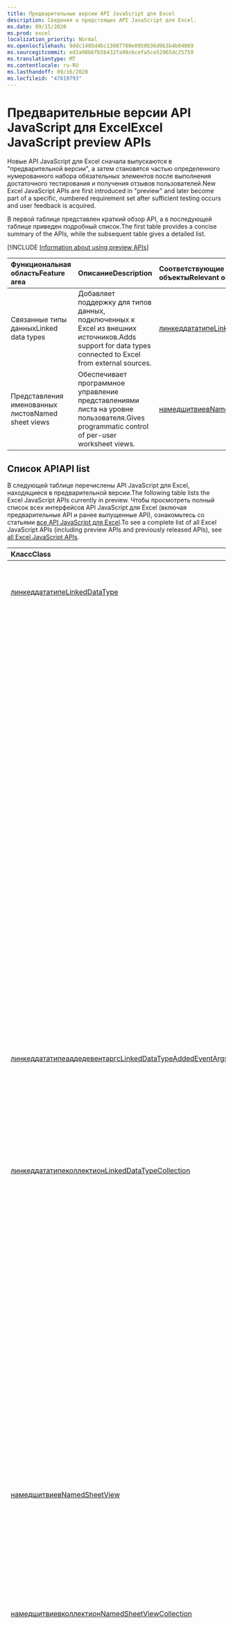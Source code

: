 ```yaml
---
title: Предварительные версии API JavaScript для Excel
description: Сведения о предстоящих API JavaScript для Excel.
ms.date: 09/15/2020
ms.prod: excel
localization_priority: Normal
ms.openlocfilehash: 9ddc1405d4bc13087780e8950b36d9b3b4b04069
ms.sourcegitcommit: ed2a98b6fb5b432fa99c6cefa5ce52965dc25759
ms.translationtype: MT
ms.contentlocale: ru-RU
ms.lasthandoff: 09/16/2020
ms.locfileid: "47819793"
---
```

# <a name="excel-javascript-preview-apis"></a><span data-ttu-id="8a5e9-103">Предварительные версии API JavaScript для Excel</span><span class="sxs-lookup"><span data-stu-id="8a5e9-103">Excel JavaScript preview APIs</span></span>

<span data-ttu-id="8a5e9-104">Новые API JavaScript для Excel сначала выпускаются в "предварительной версии", а затем становятся частью определенного нумерованного набора обязательных элементов после выполнения достаточного тестирования и получения отзывов пользователей.</span><span class="sxs-lookup"><span data-stu-id="8a5e9-104">New Excel JavaScript APIs are first introduced in "preview" and later become part of a specific, numbered requirement set after sufficient testing occurs and user feedback is acquired.</span></span>

<span data-ttu-id="8a5e9-105">В первой таблице представлен краткий обзор API, а в последующей таблице приведен подробный список.</span><span class="sxs-lookup"><span data-stu-id="8a5e9-105">The first table provides a concise summary of the APIs, while the subsequent table gives a detailed list.</span></span>

[!INCLUDE [Information about using preview APIs](../../includes/using-preview-apis-host.md)]

| <span data-ttu-id="8a5e9-106">Функциональная область</span><span class="sxs-lookup"><span data-stu-id="8a5e9-106">Feature area</span></span> | <span data-ttu-id="8a5e9-107">Описание</span><span class="sxs-lookup"><span data-stu-id="8a5e9-107">Description</span></span> | <span data-ttu-id="8a5e9-108">Соответствующие объекты</span><span class="sxs-lookup"><span data-stu-id="8a5e9-108">Relevant objects</span></span> |
|:--- |:--- |:--- |
| <span data-ttu-id="8a5e9-109">Связанные типы данных</span><span class="sxs-lookup"><span data-stu-id="8a5e9-109">Linked data types</span></span> | <span data-ttu-id="8a5e9-110">Добавляет поддержку для типов данных, подключенных к Excel из внешних источников.</span><span class="sxs-lookup"><span data-stu-id="8a5e9-110">Adds support for data types connected to Excel from external sources.</span></span> | [<span data-ttu-id="8a5e9-111">линкеддататипе</span><span class="sxs-lookup"><span data-stu-id="8a5e9-111">LinkedDataType</span></span>](/javascript/api/excel/excel.linkeddatatype)|
| <span data-ttu-id="8a5e9-112">Представления именованных листов</span><span class="sxs-lookup"><span data-stu-id="8a5e9-112">Named sheet views</span></span> | <span data-ttu-id="8a5e9-113">Обеспечивает программное управление представлениями листа на уровне пользователя.</span><span class="sxs-lookup"><span data-stu-id="8a5e9-113">Gives programmatic control of per-user worksheet views.</span></span> | [<span data-ttu-id="8a5e9-114">намедшитвиев</span><span class="sxs-lookup"><span data-stu-id="8a5e9-114">NamedSheetView</span></span>](/javascript/api/excel/excel.namedsheetview) |

## <a name="api-list"></a><span data-ttu-id="8a5e9-115">Список API</span><span class="sxs-lookup"><span data-stu-id="8a5e9-115">API list</span></span>

<span data-ttu-id="8a5e9-116">В следующей таблице перечислены API JavaScript для Excel, находящиеся в предварительной версии.</span><span class="sxs-lookup"><span data-stu-id="8a5e9-116">The following table lists the Excel JavaScript APIs currently in preview.</span></span> <span data-ttu-id="8a5e9-117">Чтобы просмотреть полный список всех интерфейсов API JavaScript для Excel (включая предварительные API и ранее выпущенные API), ознакомьтесь со статьями [все API JavaScript для Excel](/javascript/api/excel?view=excel-js-preview&preserve-view=true).</span><span class="sxs-lookup"><span data-stu-id="8a5e9-117">To see a complete list of all Excel JavaScript APIs (including preview APIs and previously released APIs), see [all Excel JavaScript APIs](/javascript/api/excel?view=excel-js-preview&preserve-view=true).</span></span>

| <span data-ttu-id="8a5e9-118">Класс</span><span class="sxs-lookup"><span data-stu-id="8a5e9-118">Class</span></span> | <span data-ttu-id="8a5e9-119">Поля</span><span class="sxs-lookup"><span data-stu-id="8a5e9-119">Fields</span></span> | <span data-ttu-id="8a5e9-120">Описание</span><span class="sxs-lookup"><span data-stu-id="8a5e9-120">Description</span></span> |
|:---|:---|:---|
|[<span data-ttu-id="8a5e9-121">линкеддататипе</span><span class="sxs-lookup"><span data-stu-id="8a5e9-121">LinkedDataType</span></span>](/javascript/api/excel/excel.linkeddatatype)|[<span data-ttu-id="8a5e9-122">Предоставление dataProvider</span><span class="sxs-lookup"><span data-stu-id="8a5e9-122">dataProvider</span></span>](/javascript/api/excel/excel.linkeddatatype#dataprovider)|<span data-ttu-id="8a5e9-123">Имя поставщика данных для связанного типа данных.</span><span class="sxs-lookup"><span data-stu-id="8a5e9-123">The name of the data provider for the linked data type.</span></span> <span data-ttu-id="8a5e9-124">Это может измениться, когда информация извлекается из службы.</span><span class="sxs-lookup"><span data-stu-id="8a5e9-124">This may change when information is retrieved from the service.</span></span>|
||[<span data-ttu-id="8a5e9-125">ластрефрешед</span><span class="sxs-lookup"><span data-stu-id="8a5e9-125">lastRefreshed</span></span>](/javascript/api/excel/excel.linkeddatatype#lastrefreshed)|<span data-ttu-id="8a5e9-126">Дата и время местного часового пояса с момента открытия книги при последнем обновлении связанного типа данных.</span><span class="sxs-lookup"><span data-stu-id="8a5e9-126">The local time-zone date and time since the workbook was opened when the linked data type was last refreshed.</span></span>|
||[<span data-ttu-id="8a5e9-127">name</span><span class="sxs-lookup"><span data-stu-id="8a5e9-127">name</span></span>](/javascript/api/excel/excel.linkeddatatype#name)|<span data-ttu-id="8a5e9-128">Имя связанного типа данных.</span><span class="sxs-lookup"><span data-stu-id="8a5e9-128">The name of the linked data type.</span></span> <span data-ttu-id="8a5e9-129">Это может измениться, когда информация извлекается из службы.</span><span class="sxs-lookup"><span data-stu-id="8a5e9-129">This may change when information is retrieved from the service.</span></span>|
||[<span data-ttu-id="8a5e9-130">периодикрефрешинтервал</span><span class="sxs-lookup"><span data-stu-id="8a5e9-130">periodicRefreshInterval</span></span>](/javascript/api/excel/excel.linkeddatatype#periodicrefreshinterval)|<span data-ttu-id="8a5e9-131">Частота обновления связанного типа данных (в секундах), если `refreshMode` для параметра задано значение "периодический".</span><span class="sxs-lookup"><span data-stu-id="8a5e9-131">The frequency, in seconds, at which the linked data type is refreshed if `refreshMode` is set to "Periodic".</span></span>|
||[<span data-ttu-id="8a5e9-132">рефрешмоде</span><span class="sxs-lookup"><span data-stu-id="8a5e9-132">refreshMode</span></span>](/javascript/api/excel/excel.linkeddatatype#refreshmode)|<span data-ttu-id="8a5e9-133">Механизм, с помощью которого извлекаются данные для связанного типа данных.</span><span class="sxs-lookup"><span data-stu-id="8a5e9-133">The mechanism by which the data for the linked data type is retrieved.</span></span>|
||[<span data-ttu-id="8a5e9-134">serviceId</span><span class="sxs-lookup"><span data-stu-id="8a5e9-134">serviceId</span></span>](/javascript/api/excel/excel.linkeddatatype#serviceid)|<span data-ttu-id="8a5e9-135">Уникальный идентификатор связанного типа данных.</span><span class="sxs-lookup"><span data-stu-id="8a5e9-135">The unique id of the linked data type.</span></span>|
||[<span data-ttu-id="8a5e9-136">суппортедрефрешмодес</span><span class="sxs-lookup"><span data-stu-id="8a5e9-136">supportedRefreshModes</span></span>](/javascript/api/excel/excel.linkeddatatype#supportedrefreshmodes)|<span data-ttu-id="8a5e9-137">Возвращает массив со всеми режимами обновления, поддерживаемыми связанным типом данных.</span><span class="sxs-lookup"><span data-stu-id="8a5e9-137">Returns an array with all the refresh modes supported by the linked data type.</span></span> <span data-ttu-id="8a5e9-138">Содержимое массива может измениться, когда информация извлекается из службы.</span><span class="sxs-lookup"><span data-stu-id="8a5e9-138">The contents of the array may change when information is retrieved from the service.</span></span>|
||[<span data-ttu-id="8a5e9-139">Рекуестрефреш ()</span><span class="sxs-lookup"><span data-stu-id="8a5e9-139">requestRefresh()</span></span>](/javascript/api/excel/excel.linkeddatatype#requestrefresh--)|<span data-ttu-id="8a5e9-140">Отправляет запрос на обновление связанного типа данных.</span><span class="sxs-lookup"><span data-stu-id="8a5e9-140">Makes a request to refresh the linked data type.</span></span> <span data-ttu-id="8a5e9-141">Если служба занята или временно недоступна, запрос не будет выполнен.</span><span class="sxs-lookup"><span data-stu-id="8a5e9-141">If the service is busy or otherwise temporarily inaccessible, the request will not be fulfilled.</span></span>|
||[<span data-ttu-id="8a5e9-142">Рекуестсетрефрешмоде (Рефрешмоде: Excel. Линкеддататиперефрешмоде)</span><span class="sxs-lookup"><span data-stu-id="8a5e9-142">requestSetRefreshMode(refreshMode: Excel.LinkedDataTypeRefreshMode)</span></span>](/javascript/api/excel/excel.linkeddatatype#requestsetrefreshmode-refreshmode-)|<span data-ttu-id="8a5e9-143">Отправляет запрос на изменение режима обновления для этого связанного типа данных.</span><span class="sxs-lookup"><span data-stu-id="8a5e9-143">Makes a request to change the refresh mode for this linked data type.</span></span>|
|[<span data-ttu-id="8a5e9-144">линкеддататипеаддедевентаргс</span><span class="sxs-lookup"><span data-stu-id="8a5e9-144">LinkedDataTypeAddedEventArgs</span></span>](/javascript/api/excel/excel.linkeddatatypeaddedeventargs)|[<span data-ttu-id="8a5e9-145">serviceId</span><span class="sxs-lookup"><span data-stu-id="8a5e9-145">serviceId</span></span>](/javascript/api/excel/excel.linkeddatatypeaddedeventargs#serviceid)|<span data-ttu-id="8a5e9-146">Уникальный идентификатор нового связанного типа данных.</span><span class="sxs-lookup"><span data-stu-id="8a5e9-146">The unique id of the new linked data type.</span></span>|
||[<span data-ttu-id="8a5e9-147">source</span><span class="sxs-lookup"><span data-stu-id="8a5e9-147">source</span></span>](/javascript/api/excel/excel.linkeddatatypeaddedeventargs#source)|<span data-ttu-id="8a5e9-148">Получает источник события.</span><span class="sxs-lookup"><span data-stu-id="8a5e9-148">Gets the source of the event.</span></span> <span data-ttu-id="8a5e9-149">Дополнительные сведения см. в статье Excel.EventSource.</span><span class="sxs-lookup"><span data-stu-id="8a5e9-149">See Excel.EventSource for details.</span></span>|
||[<span data-ttu-id="8a5e9-150">type</span><span class="sxs-lookup"><span data-stu-id="8a5e9-150">type</span></span>](/javascript/api/excel/excel.linkeddatatypeaddedeventargs#type)|<span data-ttu-id="8a5e9-151">Получает тип события.</span><span class="sxs-lookup"><span data-stu-id="8a5e9-151">Gets the type of the event.</span></span> <span data-ttu-id="8a5e9-152">Дополнительные сведения см. в статье Excel.EventType.</span><span class="sxs-lookup"><span data-stu-id="8a5e9-152">See Excel.EventType for details.</span></span>|
|[<span data-ttu-id="8a5e9-153">линкеддататипеколлектион</span><span class="sxs-lookup"><span data-stu-id="8a5e9-153">LinkedDataTypeCollection</span></span>](/javascript/api/excel/excel.linkeddatatypecollection)|[<span data-ttu-id="8a5e9-154">getCount()</span><span class="sxs-lookup"><span data-stu-id="8a5e9-154">getCount()</span></span>](/javascript/api/excel/excel.linkeddatatypecollection#getcount--)|<span data-ttu-id="8a5e9-155">Получает число связанных типов данных в коллекции.</span><span class="sxs-lookup"><span data-stu-id="8a5e9-155">Gets the number of linked data types in the collection.</span></span>|
||[<span data-ttu-id="8a5e9-156">GetItem (ключ: число)</span><span class="sxs-lookup"><span data-stu-id="8a5e9-156">getItem(key: number)</span></span>](/javascript/api/excel/excel.linkeddatatypecollection#getitem-key-)|<span data-ttu-id="8a5e9-157">Получает связанный тип данных по идентификатору службы.</span><span class="sxs-lookup"><span data-stu-id="8a5e9-157">Gets a linked data type by service id.</span></span>|
||[<span data-ttu-id="8a5e9-158">getItemAt(index: number)</span><span class="sxs-lookup"><span data-stu-id="8a5e9-158">getItemAt(index: number)</span></span>](/javascript/api/excel/excel.linkeddatatypecollection#getitemat-index-)|<span data-ttu-id="8a5e9-159">Получает связанный тип данных по индексу в коллекции.</span><span class="sxs-lookup"><span data-stu-id="8a5e9-159">Gets a linked data type by its index in the collection.</span></span>|
||[<span data-ttu-id="8a5e9-160">getItemOrNullObject (ключ: число)</span><span class="sxs-lookup"><span data-stu-id="8a5e9-160">getItemOrNullObject(key: number)</span></span>](/javascript/api/excel/excel.linkeddatatypecollection#getitemornullobject-key-)|<span data-ttu-id="8a5e9-161">Получает связанный тип данных по ИДЕНТИФИКАТОРу.</span><span class="sxs-lookup"><span data-stu-id="8a5e9-161">Gets a linked data type by ID.</span></span> <span data-ttu-id="8a5e9-162">Если связанный тип данных не существует, объект со `isNullObject` свойством, для которого задано значение `true` .</span><span class="sxs-lookup"><span data-stu-id="8a5e9-162">If the linked data type does not exist, an object with its `isNullObject` property set to `true`.</span></span> <span data-ttu-id="8a5e9-163">Дополнительные сведения см. в статье {@link https://docs.microsoft.com/office/dev/add-ins/develop/application-specific-api-model#ornullobject-methods-and-properties</span><span class="sxs-lookup"><span data-stu-id="8a5e9-163">For further information, see {@link https://docs.microsoft.com/office/dev/add-ins/develop/application-specific-api-model#ornullobject-methods-and-properties</span></span> | <span data-ttu-id="8a5e9-164">\* Методы и свойства Орнуллобжект}.</span><span class="sxs-lookup"><span data-stu-id="8a5e9-164">\*OrNullObject methods and properties}.</span></span>|
||[<span data-ttu-id="8a5e9-165">items</span><span class="sxs-lookup"><span data-stu-id="8a5e9-165">items</span></span>](/javascript/api/excel/excel.linkeddatatypecollection#items)|<span data-ttu-id="8a5e9-166">Получает загруженные дочерние элементы в этой коллекции.</span><span class="sxs-lookup"><span data-stu-id="8a5e9-166">Gets the loaded child items in this collection.</span></span>|
||[<span data-ttu-id="8a5e9-167">Рекуестрефрешалл ()</span><span class="sxs-lookup"><span data-stu-id="8a5e9-167">requestRefreshAll()</span></span>](/javascript/api/excel/excel.linkeddatatypecollection#requestrefreshall--)|<span data-ttu-id="8a5e9-168">Отправляет запрос на обновление всех связанных типов данных в коллекции.</span><span class="sxs-lookup"><span data-stu-id="8a5e9-168">Makes a request to refresh all the linked data types in the collection.</span></span>|
|[<span data-ttu-id="8a5e9-169">намедшитвиев</span><span class="sxs-lookup"><span data-stu-id="8a5e9-169">NamedSheetView</span></span>](/javascript/api/excel/excel.namedsheetview)|[<span data-ttu-id="8a5e9-170">activate()</span><span class="sxs-lookup"><span data-stu-id="8a5e9-170">activate()</span></span>](/javascript/api/excel/excel.namedsheetview#activate--)|<span data-ttu-id="8a5e9-171">Активирует это представление листа.</span><span class="sxs-lookup"><span data-stu-id="8a5e9-171">Activates this sheet view.</span></span> <span data-ttu-id="8a5e9-172">Это эквивалентно использованию команды "переключиться" в пользовательском интерфейсе Excel.</span><span class="sxs-lookup"><span data-stu-id="8a5e9-172">This is equivalent to using "Switch To" in the Excel UI.</span></span>|
||[<span data-ttu-id="8a5e9-173">delete()</span><span class="sxs-lookup"><span data-stu-id="8a5e9-173">delete()</span></span>](/javascript/api/excel/excel.namedsheetview#delete--)|<span data-ttu-id="8a5e9-174">Удаляет представление листа из листа.</span><span class="sxs-lookup"><span data-stu-id="8a5e9-174">Removes the sheet view from the worksheet.</span></span>|
||[<span data-ttu-id="8a5e9-175">дублировать (имя?: строка)</span><span class="sxs-lookup"><span data-stu-id="8a5e9-175">duplicate(name?: string)</span></span>](/javascript/api/excel/excel.namedsheetview#duplicate-name-)|<span data-ttu-id="8a5e9-176">Создает копию этого представления листа.</span><span class="sxs-lookup"><span data-stu-id="8a5e9-176">Creates a copy of this sheet view.</span></span>|
||[<span data-ttu-id="8a5e9-177">name</span><span class="sxs-lookup"><span data-stu-id="8a5e9-177">name</span></span>](/javascript/api/excel/excel.namedsheetview#name)|<span data-ttu-id="8a5e9-178">Получает или задает имя представления листа.</span><span class="sxs-lookup"><span data-stu-id="8a5e9-178">Gets or sets the name of the sheet view.</span></span>|
|[<span data-ttu-id="8a5e9-179">намедшитвиевколлектион</span><span class="sxs-lookup"><span data-stu-id="8a5e9-179">NamedSheetViewCollection</span></span>](/javascript/api/excel/excel.namedsheetviewcollection)|[<span data-ttu-id="8a5e9-180">add(name: string)</span><span class="sxs-lookup"><span data-stu-id="8a5e9-180">add(name: string)</span></span>](/javascript/api/excel/excel.namedsheetviewcollection#add-name-)|<span data-ttu-id="8a5e9-181">Создает новое представление листа с заданным именем.</span><span class="sxs-lookup"><span data-stu-id="8a5e9-181">Creates a new sheet view with the given name.</span></span>|
||[<span data-ttu-id="8a5e9-182">Ентертемпорари ()</span><span class="sxs-lookup"><span data-stu-id="8a5e9-182">enterTemporary()</span></span>](/javascript/api/excel/excel.namedsheetviewcollection#entertemporary--)|<span data-ttu-id="8a5e9-183">Создает и активирует новое временное представление листа.</span><span class="sxs-lookup"><span data-stu-id="8a5e9-183">Creates and activates a new temporary sheet view.</span></span>|
||[<span data-ttu-id="8a5e9-184">Exit ()</span><span class="sxs-lookup"><span data-stu-id="8a5e9-184">exit()</span></span>](/javascript/api/excel/excel.namedsheetviewcollection#exit--)|<span data-ttu-id="8a5e9-185">Выполняет выход из текущего активного представления листа.</span><span class="sxs-lookup"><span data-stu-id="8a5e9-185">Exits the currently active sheet view.</span></span>|
||[<span data-ttu-id="8a5e9-186">onactive ()</span><span class="sxs-lookup"><span data-stu-id="8a5e9-186">getActive()</span></span>](/javascript/api/excel/excel.namedsheetviewcollection#getactive--)|<span data-ttu-id="8a5e9-187">Получает текущее активное представление листа.</span><span class="sxs-lookup"><span data-stu-id="8a5e9-187">Gets the worksheet's currently active sheet view.</span></span>|
||[<span data-ttu-id="8a5e9-188">getCount()</span><span class="sxs-lookup"><span data-stu-id="8a5e9-188">getCount()</span></span>](/javascript/api/excel/excel.namedsheetviewcollection#getcount--)|<span data-ttu-id="8a5e9-189">Получает количество просмотров листа на этом листе.</span><span class="sxs-lookup"><span data-stu-id="8a5e9-189">Gets the number of sheet views in this worksheet.</span></span>|
||[<span data-ttu-id="8a5e9-190">getItem(key: string)</span><span class="sxs-lookup"><span data-stu-id="8a5e9-190">getItem(key: string)</span></span>](/javascript/api/excel/excel.namedsheetviewcollection#getitem-key-)|<span data-ttu-id="8a5e9-191">Возвращает представление листа с использованием его имени.</span><span class="sxs-lookup"><span data-stu-id="8a5e9-191">Gets a sheet view using its name.</span></span>|
||[<span data-ttu-id="8a5e9-192">getItemAt(index: number)</span><span class="sxs-lookup"><span data-stu-id="8a5e9-192">getItemAt(index: number)</span></span>](/javascript/api/excel/excel.namedsheetviewcollection#getitemat-index-)|<span data-ttu-id="8a5e9-193">Получает представление листа по его индексу в коллекции.</span><span class="sxs-lookup"><span data-stu-id="8a5e9-193">Gets a sheet view by its index in the collection.</span></span>|
||[<span data-ttu-id="8a5e9-194">items</span><span class="sxs-lookup"><span data-stu-id="8a5e9-194">items</span></span>](/javascript/api/excel/excel.namedsheetviewcollection#items)|<span data-ttu-id="8a5e9-195">Получает загруженные дочерние элементы в этой коллекции.</span><span class="sxs-lookup"><span data-stu-id="8a5e9-195">Gets the loaded child items in this collection.</span></span>|
|[<span data-ttu-id="8a5e9-196">PivotLayout</span><span class="sxs-lookup"><span data-stu-id="8a5e9-196">PivotLayout</span></span>](/javascript/api/excel/excel.pivotlayout)|[<span data-ttu-id="8a5e9-197">altTextDescription</span><span class="sxs-lookup"><span data-stu-id="8a5e9-197">altTextDescription</span></span>](/javascript/api/excel/excel.pivotlayout#alttextdescription)|<span data-ttu-id="8a5e9-198">Описание замещающий текст сводной таблицы.</span><span class="sxs-lookup"><span data-stu-id="8a5e9-198">The alt text description of the PivotTable.</span></span>|
||[<span data-ttu-id="8a5e9-199">altTextTitle</span><span class="sxs-lookup"><span data-stu-id="8a5e9-199">altTextTitle</span></span>](/javascript/api/excel/excel.pivotlayout#alttexttitle)|<span data-ttu-id="8a5e9-200">Замещающий текст заголовка сводной таблицы.</span><span class="sxs-lookup"><span data-stu-id="8a5e9-200">The alt text title of the PivotTable.</span></span>|
||[<span data-ttu-id="8a5e9-201">Дисплайбланклинеафтереачитем (Display: Boolean)</span><span class="sxs-lookup"><span data-stu-id="8a5e9-201">displayBlankLineAfterEachItem(display: boolean)</span></span>](/javascript/api/excel/excel.pivotlayout#displayblanklineaftereachitem-display-)|<span data-ttu-id="8a5e9-202">Указывает, следует ли отображать пустую строку после каждого элемента.</span><span class="sxs-lookup"><span data-stu-id="8a5e9-202">Sets whether or not to display a blank line after each item.</span></span> <span data-ttu-id="8a5e9-203">Это значение задается на глобальном уровне для сводной таблицы и применяется к отдельным PivotFields.</span><span class="sxs-lookup"><span data-stu-id="8a5e9-203">This is set at the global level for the PivotTable and applied to individual PivotFields.</span></span>|
||[<span data-ttu-id="8a5e9-204">емптицеллтекст</span><span class="sxs-lookup"><span data-stu-id="8a5e9-204">emptyCellText</span></span>](/javascript/api/excel/excel.pivotlayout#emptycelltext)|<span data-ttu-id="8a5e9-205">Текст, автоматически заполняемый в любую пустую ячейку в сводной таблице, если `fillEmptyCells == true` .</span><span class="sxs-lookup"><span data-stu-id="8a5e9-205">The text that is automatically filled into any empty cell in the PivotTable if `fillEmptyCells == true`.</span></span>|
||[<span data-ttu-id="8a5e9-206">филлемптицеллс</span><span class="sxs-lookup"><span data-stu-id="8a5e9-206">fillEmptyCells</span></span>](/javascript/api/excel/excel.pivotlayout#fillemptycells)|<span data-ttu-id="8a5e9-207">Указывает, следует ли заполнить пустые ячейки в сводной таблице с помощью `emptyCellText` .</span><span class="sxs-lookup"><span data-stu-id="8a5e9-207">Specifies whether empty cells in the PivotTable should be populated with the `emptyCellText`.</span></span> <span data-ttu-id="8a5e9-208">По умолчанию — false.</span><span class="sxs-lookup"><span data-stu-id="8a5e9-208">False by default.</span></span>|
||[<span data-ttu-id="8a5e9-209">getCell(dataHierarchy: DataPivotHierarchy \| string, rowItems: Array<PivotItem \| string>, columnItems: Array<PivotItem \| string>)</span><span class="sxs-lookup"><span data-stu-id="8a5e9-209">getCell(dataHierarchy: DataPivotHierarchy \| string, rowItems: Array<PivotItem \| string>, columnItems: Array<PivotItem \| string>)</span></span>](/javascript/api/excel/excel.pivotlayout#getcell-datahierarchy--rowitems--columnitems-)|<span data-ttu-id="8a5e9-210">Получает уникальную ячейку в сводной таблице на основе иерархии данных и элементов строк и столбцов соответствующих иерархий.</span><span class="sxs-lookup"><span data-stu-id="8a5e9-210">Gets a unique cell in the PivotTable based on a data hierarchy and the row and column items of their respective hierarchies.</span></span> <span data-ttu-id="8a5e9-211">Возвращаемая ячейка находится на пересечении указанной строки и столбца, содержащего данные из заданной иерархии.</span><span class="sxs-lookup"><span data-stu-id="8a5e9-211">The returned cell is the intersection of the given row and column that contains the data from the given hierarchy.</span></span> <span data-ttu-id="8a5e9-212">Этот метод является обратным вызову методов getPivotItems и getDataHierarchy для конкретной ячейки.</span><span class="sxs-lookup"><span data-stu-id="8a5e9-212">This method is the inverse of calling getPivotItems and getDataHierarchy on a particular cell.</span></span>|
||[<span data-ttu-id="8a5e9-213">Репеаталлитемлабелс (Репеатлабелс: Boolean)</span><span class="sxs-lookup"><span data-stu-id="8a5e9-213">repeatAllItemLabels(repeatLabels: boolean)</span></span>](/javascript/api/excel/excel.pivotlayout#repeatallitemlabels-repeatlabels-)|<span data-ttu-id="8a5e9-214">Задает параметр "повторять все подписи элементов" для всех полей в сводной таблице.</span><span class="sxs-lookup"><span data-stu-id="8a5e9-214">Sets the "repeat all item labels" setting across all fields in the PivotTable.</span></span>|
||[<span data-ttu-id="8a5e9-215">Сетстиле (Style: string \| пивоттаблестиле \| буилтинпивоттаблестиле)</span><span class="sxs-lookup"><span data-stu-id="8a5e9-215">setStyle(style: string \| PivotTableStyle \| BuiltInPivotTableStyle)</span></span>](/javascript/api/excel/excel.pivotlayout#setstyle-style-)|<span data-ttu-id="8a5e9-216">Задает стиль, применяемый к сводной таблице.</span><span class="sxs-lookup"><span data-stu-id="8a5e9-216">Sets the style applied to the PivotTable.</span></span>|
||[<span data-ttu-id="8a5e9-217">шовфиелдхеадерс</span><span class="sxs-lookup"><span data-stu-id="8a5e9-217">showFieldHeaders</span></span>](/javascript/api/excel/excel.pivotlayout#showfieldheaders)|<span data-ttu-id="8a5e9-218">Указывает, отображаются ли в сводной таблице заголовки полей (заголовки полей и раскрывающиеся фильтры).</span><span class="sxs-lookup"><span data-stu-id="8a5e9-218">Specifies whether the PivotTable displays field headers (field captions and filter drop-downs).</span></span>|
|[<span data-ttu-id="8a5e9-219">PivotTable</span><span class="sxs-lookup"><span data-stu-id="8a5e9-219">PivotTable</span></span>](/javascript/api/excel/excel.pivottable)|[<span data-ttu-id="8a5e9-220">рефрешонопен</span><span class="sxs-lookup"><span data-stu-id="8a5e9-220">refreshOnOpen</span></span>](/javascript/api/excel/excel.pivottable#refreshonopen)|<span data-ttu-id="8a5e9-221">Указывает, обновляется ли Сводная таблица при открытии книги.</span><span class="sxs-lookup"><span data-stu-id="8a5e9-221">Specifies whether the PivotTable refreshes when the workbook opens.</span></span> <span data-ttu-id="8a5e9-222">Соответствует параметру "обновить при загрузке" в пользовательском интерфейсе.</span><span class="sxs-lookup"><span data-stu-id="8a5e9-222">Corresponds to "Refresh on load" setting in the UI.</span></span>|
|[<span data-ttu-id="8a5e9-223">Range</span><span class="sxs-lookup"><span data-stu-id="8a5e9-223">Range</span></span>](/javascript/api/excel/excel.range)|[<span data-ttu-id="8a5e9-224">Жетмержедареас ()</span><span class="sxs-lookup"><span data-stu-id="8a5e9-224">getMergedAreas()</span></span>](/javascript/api/excel/excel.range#getmergedareas--)|<span data-ttu-id="8a5e9-225">Возвращает `RangeAreas` объект, представляющий Объединенные области в этом диапазоне.</span><span class="sxs-lookup"><span data-stu-id="8a5e9-225">Returns a `RangeAreas` object that represents the merged areas in this range.</span></span> <span data-ttu-id="8a5e9-226">Обратите внимание, что если число Объединенных областей в этом диапазоне превышает 512, API не будет возвращать результат.</span><span class="sxs-lookup"><span data-stu-id="8a5e9-226">Note that if the merged areas count in this range is more than 512, the API will fail to return the result.</span></span>|
||[<span data-ttu-id="8a5e9-227">Влияющие ()</span><span class="sxs-lookup"><span data-stu-id="8a5e9-227">getPrecedents()</span></span>](/javascript/api/excel/excel.range#getprecedents--)|<span data-ttu-id="8a5e9-228">Возвращает `WorkbookRangeAreas` объект, представляющий диапазон, содержащий все влияющие ячейки на одном листе или на нескольких листах.</span><span class="sxs-lookup"><span data-stu-id="8a5e9-228">Returns a `WorkbookRangeAreas` object that represents the range containing all the precedents of a cell in same worksheet or in multiple worksheets.</span></span>|
|[<span data-ttu-id="8a5e9-229">рефрешмодечанжедевентаргс</span><span class="sxs-lookup"><span data-stu-id="8a5e9-229">RefreshModeChangedEventArgs</span></span>](/javascript/api/excel/excel.refreshmodechangedeventargs)|[<span data-ttu-id="8a5e9-230">рефрешмоде</span><span class="sxs-lookup"><span data-stu-id="8a5e9-230">refreshMode</span></span>](/javascript/api/excel/excel.refreshmodechangedeventargs#refreshmode)|<span data-ttu-id="8a5e9-231">Режим обновления связанного типа данных.</span><span class="sxs-lookup"><span data-stu-id="8a5e9-231">The linked data type refresh mode.</span></span>|
||[<span data-ttu-id="8a5e9-232">serviceId</span><span class="sxs-lookup"><span data-stu-id="8a5e9-232">serviceId</span></span>](/javascript/api/excel/excel.refreshmodechangedeventargs#serviceid)|<span data-ttu-id="8a5e9-233">Уникальный идентификатор объекта, режим обновления которого изменился.</span><span class="sxs-lookup"><span data-stu-id="8a5e9-233">The unique id of the object whose refresh mode was changed.</span></span>|
||[<span data-ttu-id="8a5e9-234">source</span><span class="sxs-lookup"><span data-stu-id="8a5e9-234">source</span></span>](/javascript/api/excel/excel.refreshmodechangedeventargs#source)|<span data-ttu-id="8a5e9-235">Получает источник события.</span><span class="sxs-lookup"><span data-stu-id="8a5e9-235">Gets the source of the event.</span></span> <span data-ttu-id="8a5e9-236">Дополнительные сведения см. в статье Excel.EventSource.</span><span class="sxs-lookup"><span data-stu-id="8a5e9-236">See Excel.EventSource for details.</span></span>|
||[<span data-ttu-id="8a5e9-237">type</span><span class="sxs-lookup"><span data-stu-id="8a5e9-237">type</span></span>](/javascript/api/excel/excel.refreshmodechangedeventargs#type)|<span data-ttu-id="8a5e9-238">Получает тип события.</span><span class="sxs-lookup"><span data-stu-id="8a5e9-238">Gets the type of the event.</span></span> <span data-ttu-id="8a5e9-239">Дополнительные сведения см. в статье Excel.EventType.</span><span class="sxs-lookup"><span data-stu-id="8a5e9-239">See Excel.EventType for details.</span></span>|
|[<span data-ttu-id="8a5e9-240">рефрешрекуесткомплетедевентаргс</span><span class="sxs-lookup"><span data-stu-id="8a5e9-240">RefreshRequestCompletedEventArgs</span></span>](/javascript/api/excel/excel.refreshrequestcompletedeventargs)|[<span data-ttu-id="8a5e9-241">обновляется</span><span class="sxs-lookup"><span data-stu-id="8a5e9-241">refreshed</span></span>](/javascript/api/excel/excel.refreshrequestcompletedeventargs#refreshed)|<span data-ttu-id="8a5e9-242">Указывает, успешно ли выполнен запрос на обновление.</span><span class="sxs-lookup"><span data-stu-id="8a5e9-242">Indicates if the request to refresh was successful.</span></span>|
||[<span data-ttu-id="8a5e9-243">serviceId</span><span class="sxs-lookup"><span data-stu-id="8a5e9-243">serviceId</span></span>](/javascript/api/excel/excel.refreshrequestcompletedeventargs#serviceid)|<span data-ttu-id="8a5e9-244">Уникальный идентификатор объекта, для которого был выполнен запрос на обновление.</span><span class="sxs-lookup"><span data-stu-id="8a5e9-244">The unique id of the object whose refresh request was completed.</span></span>|
||[<span data-ttu-id="8a5e9-245">source</span><span class="sxs-lookup"><span data-stu-id="8a5e9-245">source</span></span>](/javascript/api/excel/excel.refreshrequestcompletedeventargs#source)|<span data-ttu-id="8a5e9-246">Получает источник события.</span><span class="sxs-lookup"><span data-stu-id="8a5e9-246">Gets the source of the event.</span></span> <span data-ttu-id="8a5e9-247">Дополнительные сведения см. в статье Excel.EventSource.</span><span class="sxs-lookup"><span data-stu-id="8a5e9-247">See Excel.EventSource for details.</span></span>|
||[<span data-ttu-id="8a5e9-248">type</span><span class="sxs-lookup"><span data-stu-id="8a5e9-248">type</span></span>](/javascript/api/excel/excel.refreshrequestcompletedeventargs#type)|<span data-ttu-id="8a5e9-249">Получает тип события.</span><span class="sxs-lookup"><span data-stu-id="8a5e9-249">Gets the type of the event.</span></span> <span data-ttu-id="8a5e9-250">Дополнительные сведения см. в статье Excel.EventType.</span><span class="sxs-lookup"><span data-stu-id="8a5e9-250">See Excel.EventType for details.</span></span>|
||[<span data-ttu-id="8a5e9-251">дефицит</span><span class="sxs-lookup"><span data-stu-id="8a5e9-251">warnings</span></span>](/javascript/api/excel/excel.refreshrequestcompletedeventargs#warnings)|<span data-ttu-id="8a5e9-252">Массив, содержащий все предупреждения, созданные с помощью запроса на обновление.</span><span class="sxs-lookup"><span data-stu-id="8a5e9-252">An array that contains any warnings generated from the refresh request.</span></span>|
|[<span data-ttu-id="8a5e9-253">ShapeCollection</span><span class="sxs-lookup"><span data-stu-id="8a5e9-253">ShapeCollection</span></span>](/javascript/api/excel/excel.shapecollection)|[<span data-ttu-id="8a5e9-254">addSvg(xml: string)</span><span class="sxs-lookup"><span data-stu-id="8a5e9-254">addSvg(xml: string)</span></span>](/javascript/api/excel/excel.shapecollection#addsvg-xml-)|<span data-ttu-id="8a5e9-255">Создает изображение SVG (масштабируемая векторная графика) из строки XML и добавляет его на лист.</span><span class="sxs-lookup"><span data-stu-id="8a5e9-255">Creates a scalable vector graphic (SVG) from an XML string and adds it to the worksheet.</span></span> <span data-ttu-id="8a5e9-256">Возвращает объект Shape, представляющий новое изображение.</span><span class="sxs-lookup"><span data-stu-id="8a5e9-256">Returns a Shape object that represents the new image.</span></span>|
|[<span data-ttu-id="8a5e9-257">Slicer</span><span class="sxs-lookup"><span data-stu-id="8a5e9-257">Slicer</span></span>](/javascript/api/excel/excel.slicer)|[<span data-ttu-id="8a5e9-258">nameInFormula</span><span class="sxs-lookup"><span data-stu-id="8a5e9-258">nameInFormula</span></span>](/javascript/api/excel/excel.slicer#nameinformula)|<span data-ttu-id="8a5e9-259">Представляет имя среза, используемое в формуле.</span><span class="sxs-lookup"><span data-stu-id="8a5e9-259">Represents the slicer name used in the formula.</span></span>|
||[<span data-ttu-id="8a5e9-260">Сетстиле (Style: string \| слицерстиле \| буилтинслицерстиле)</span><span class="sxs-lookup"><span data-stu-id="8a5e9-260">setStyle(style: string \| SlicerStyle \| BuiltInSlicerStyle)</span></span>](/javascript/api/excel/excel.slicer#setstyle-style-)|<span data-ttu-id="8a5e9-261">Задает стиль, применяемый к срезу.</span><span class="sxs-lookup"><span data-stu-id="8a5e9-261">Sets the style applied to the slicer.</span></span>|
|[<span data-ttu-id="8a5e9-262">Table</span><span class="sxs-lookup"><span data-stu-id="8a5e9-262">Table</span></span>](/javascript/api/excel/excel.table)|[<span data-ttu-id="8a5e9-263">clearStyle()</span><span class="sxs-lookup"><span data-stu-id="8a5e9-263">clearStyle()</span></span>](/javascript/api/excel/excel.table#clearstyle--)|<span data-ttu-id="8a5e9-264">Изменяет таблицу для использования стиля таблицы по умолчанию.</span><span class="sxs-lookup"><span data-stu-id="8a5e9-264">Changes the table to use the default table style.</span></span>|
||[<span data-ttu-id="8a5e9-265">onFiltered</span><span class="sxs-lookup"><span data-stu-id="8a5e9-265">onFiltered</span></span>](/javascript/api/excel/excel.table#onfiltered)|<span data-ttu-id="8a5e9-266">Возникает, если применен фильтр к указанной таблице.</span><span class="sxs-lookup"><span data-stu-id="8a5e9-266">Occurs when filter is applied on a specific table.</span></span>|
||[<span data-ttu-id="8a5e9-267">tableStyle</span><span class="sxs-lookup"><span data-stu-id="8a5e9-267">tableStyle</span></span>](/javascript/api/excel/excel.table#tablestyle)|<span data-ttu-id="8a5e9-268">Стиль, примененный к таблице.</span><span class="sxs-lookup"><span data-stu-id="8a5e9-268">The style applied to the Table.</span></span>|
||[<span data-ttu-id="8a5e9-269">Сетстиле (Style: string \| TableStyle \| буилтинтаблестиле)</span><span class="sxs-lookup"><span data-stu-id="8a5e9-269">setStyle(style: string \| TableStyle \| BuiltInTableStyle)</span></span>](/javascript/api/excel/excel.table#setstyle-style-)|<span data-ttu-id="8a5e9-270">Задает стиль, применяемый к таблице.</span><span class="sxs-lookup"><span data-stu-id="8a5e9-270">Sets the style applied to the table.</span></span>|
|[<span data-ttu-id="8a5e9-271">TableCollection</span><span class="sxs-lookup"><span data-stu-id="8a5e9-271">TableCollection</span></span>](/javascript/api/excel/excel.tablecollection)|[<span data-ttu-id="8a5e9-272">onFiltered</span><span class="sxs-lookup"><span data-stu-id="8a5e9-272">onFiltered</span></span>](/javascript/api/excel/excel.tablecollection#onfiltered)|<span data-ttu-id="8a5e9-273">Возникает, если применен фильтр к любой таблице в книге или листе.</span><span class="sxs-lookup"><span data-stu-id="8a5e9-273">Occurs when filter is applied on any table in a workbook, or a worksheet.</span></span>|
|[<span data-ttu-id="8a5e9-274">TableFilteredEventArgs</span><span class="sxs-lookup"><span data-stu-id="8a5e9-274">TableFilteredEventArgs</span></span>](/javascript/api/excel/excel.tablefilteredeventargs)|[<span data-ttu-id="8a5e9-275">tableId</span><span class="sxs-lookup"><span data-stu-id="8a5e9-275">tableId</span></span>](/javascript/api/excel/excel.tablefilteredeventargs#tableid)|<span data-ttu-id="8a5e9-276">Получает идентификатор таблицы, в которой применяется фильтр.</span><span class="sxs-lookup"><span data-stu-id="8a5e9-276">Gets the id of the table in which the filter is applied.</span></span>|
||[<span data-ttu-id="8a5e9-277">type</span><span class="sxs-lookup"><span data-stu-id="8a5e9-277">type</span></span>](/javascript/api/excel/excel.tablefilteredeventargs#type)|<span data-ttu-id="8a5e9-278">Получает тип события.</span><span class="sxs-lookup"><span data-stu-id="8a5e9-278">Gets the type of the event.</span></span> <span data-ttu-id="8a5e9-279">Дополнительные сведения см. в статье Excel.EventType.</span><span class="sxs-lookup"><span data-stu-id="8a5e9-279">See Excel.EventType for details.</span></span>|
||[<span data-ttu-id="8a5e9-280">worksheetId</span><span class="sxs-lookup"><span data-stu-id="8a5e9-280">worksheetId</span></span>](/javascript/api/excel/excel.tablefilteredeventargs#worksheetid)|<span data-ttu-id="8a5e9-281">Получает идентификатор листа, содержащего таблицу.</span><span class="sxs-lookup"><span data-stu-id="8a5e9-281">Gets the id of the worksheet which contains the table.</span></span>|
|[<span data-ttu-id="8a5e9-282">Workbook</span><span class="sxs-lookup"><span data-stu-id="8a5e9-282">Workbook</span></span>](/javascript/api/excel/excel.workbook)|[<span data-ttu-id="8a5e9-283">линкеддататипес</span><span class="sxs-lookup"><span data-stu-id="8a5e9-283">linkedDataTypes</span></span>](/javascript/api/excel/excel.workbook#linkeddatatypes)|<span data-ttu-id="8a5e9-284">Возвращает коллекцию связанных типов данных, которые являются частью рабочей книги.</span><span class="sxs-lookup"><span data-stu-id="8a5e9-284">Returns a collection of linked data types that are part of the workbook.</span></span>|
||[<span data-ttu-id="8a5e9-285">шовпивотфиелдлист</span><span class="sxs-lookup"><span data-stu-id="8a5e9-285">showPivotFieldList</span></span>](/javascript/api/excel/excel.workbook#showpivotfieldlist)|<span data-ttu-id="8a5e9-286">Указывает, отображается ли область списка полей сводной таблицы на уровне книги.</span><span class="sxs-lookup"><span data-stu-id="8a5e9-286">Specifies whether the PivotTable's field list pane is shown at the workbook level.</span></span>|
||[<span data-ttu-id="8a5e9-287">use1904DateSystem</span><span class="sxs-lookup"><span data-stu-id="8a5e9-287">use1904DateSystem</span></span>](/javascript/api/excel/excel.workbook#use1904datesystem)|<span data-ttu-id="8a5e9-288">Значение true, если в книге используется система дат 1904.</span><span class="sxs-lookup"><span data-stu-id="8a5e9-288">True if the workbook uses the 1904 date system.</span></span>|
|[<span data-ttu-id="8a5e9-289">Worksheet</span><span class="sxs-lookup"><span data-stu-id="8a5e9-289">Worksheet</span></span>](/javascript/api/excel/excel.worksheet)|[<span data-ttu-id="8a5e9-290">намедшитвиевс</span><span class="sxs-lookup"><span data-stu-id="8a5e9-290">namedSheetViews</span></span>](/javascript/api/excel/excel.worksheet#namedsheetviews)|<span data-ttu-id="8a5e9-291">Возвращает коллекцию представлений листа, присутствующих на листе.</span><span class="sxs-lookup"><span data-stu-id="8a5e9-291">Returns a collection of sheet views that are present in the worksheet.</span></span>|
||[<span data-ttu-id="8a5e9-292">onFiltered</span><span class="sxs-lookup"><span data-stu-id="8a5e9-292">onFiltered</span></span>](/javascript/api/excel/excel.worksheet#onfiltered)|<span data-ttu-id="8a5e9-293">Возникает, если применен фильтр к указанному листу.</span><span class="sxs-lookup"><span data-stu-id="8a5e9-293">Occurs when filter is applied on a specific worksheet.</span></span>|
|[<span data-ttu-id="8a5e9-294">WorksheetCollection</span><span class="sxs-lookup"><span data-stu-id="8a5e9-294">WorksheetCollection</span></span>](/javascript/api/excel/excel.worksheetcollection)|<span data-ttu-id="8a5e9-295">[addFromBase64(base64File: string, sheetNamesToInsert?: string[], positionType?: Excel.WorksheetPositionType, relativeTo?: Worksheet \| string)](/javascript/api/excel/excel.worksheetcollection#addfrombase64-base64file--sheetnamestoinsert--positiontype--relativeto-)</span><span class="sxs-lookup"><span data-stu-id="8a5e9-295">[addFromBase64(base64File: string, sheetNamesToInsert?: string[], positionType?: Excel.WorksheetPositionType, relativeTo?: Worksheet \| string)](/javascript/api/excel/excel.worksheetcollection#addfrombase64-base64file--sheetnamestoinsert--positiontype--relativeto-)</span></span>|<span data-ttu-id="8a5e9-296">Вставляет указанные листы книги в текущую книгу.</span><span class="sxs-lookup"><span data-stu-id="8a5e9-296">Inserts the specified worksheets of a workbook into the current workbook.</span></span>|
||[<span data-ttu-id="8a5e9-297">onFiltered</span><span class="sxs-lookup"><span data-stu-id="8a5e9-297">onFiltered</span></span>](/javascript/api/excel/excel.worksheetcollection#onfiltered)|<span data-ttu-id="8a5e9-298">Возникает при применении любого фильтра листа в книге.</span><span class="sxs-lookup"><span data-stu-id="8a5e9-298">Occurs when any worksheet's filter is applied in the workbook.</span></span>|
|[<span data-ttu-id="8a5e9-299">WorksheetFilteredEventArgs</span><span class="sxs-lookup"><span data-stu-id="8a5e9-299">WorksheetFilteredEventArgs</span></span>](/javascript/api/excel/excel.worksheetfilteredeventargs)|[<span data-ttu-id="8a5e9-300">type</span><span class="sxs-lookup"><span data-stu-id="8a5e9-300">type</span></span>](/javascript/api/excel/excel.worksheetfilteredeventargs#type)|<span data-ttu-id="8a5e9-301">Получает тип события.</span><span class="sxs-lookup"><span data-stu-id="8a5e9-301">Gets the type of the event.</span></span> <span data-ttu-id="8a5e9-302">Дополнительные сведения см. в статье Excel.EventType.</span><span class="sxs-lookup"><span data-stu-id="8a5e9-302">See Excel.EventType for details.</span></span>|
||[<span data-ttu-id="8a5e9-303">worksheetId</span><span class="sxs-lookup"><span data-stu-id="8a5e9-303">worksheetId</span></span>](/javascript/api/excel/excel.worksheetfilteredeventargs#worksheetid)|<span data-ttu-id="8a5e9-304">Получает идентификатор листа, в котором применяется фильтр.</span><span class="sxs-lookup"><span data-stu-id="8a5e9-304">Gets the id of the worksheet in which the filter is applied.</span></span>|

## <a name="see-also"></a><span data-ttu-id="8a5e9-305">См. также</span><span class="sxs-lookup"><span data-stu-id="8a5e9-305">See also</span></span>

- [<span data-ttu-id="8a5e9-306">Справочная документация по API JavaScript для Excel</span><span class="sxs-lookup"><span data-stu-id="8a5e9-306">Excel JavaScript API Reference Documentation</span></span>](/javascript/api/excel?view=excel-js-preview&preserve-view=true)
- [<span data-ttu-id="8a5e9-307">Наборы обязательных элементов API JavaScript для Excel</span><span class="sxs-lookup"><span data-stu-id="8a5e9-307">Excel JavaScript API requirement sets</span></span>](excel-api-requirement-sets.md)
